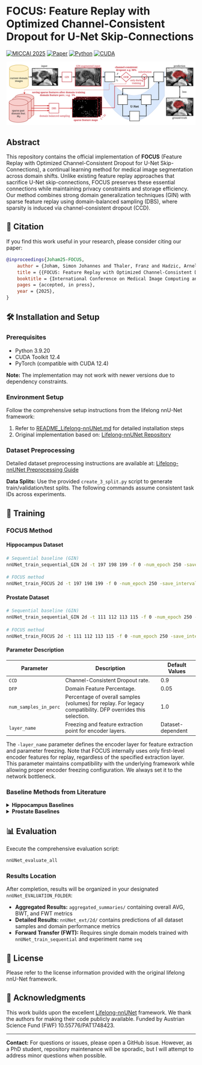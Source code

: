 # FOCUS: Feature Replay with Optimized Channel-Consistent Dropout for U-Net Skip-Connections

[![MICCAI 2025](https://img.shields.io/badge/MICCAI-2025-blue.svg)](https://conferences.miccai.org/2025/en/)
[![Paper](https://img.shields.io/badge/Paper-Accepted-green.svg)]()
[![Python](https://img.shields.io/badge/Python-3.9-blue.svg)](https://www.python.org/downloads/release/python-390/)
[![CUDA](https://img.shields.io/badge/CUDA-12.4-green.svg)](https://developer.nvidia.com/cuda-toolkit)

![FOCUS Overview](figures/FOCUS_overview_poster.png)

## Abstract

This repository contains the official implementation of **FOCUS** (Feature Replay with Optimized Channel-Consistent Dropout for U-Net Skip-Connections), a continual learning method for medical image segmentation across domain shifts. Unlike existing feature replay approaches that sacrifice U-Net skip-connections, FOCUS preserves these essential connections while maintaining privacy constraints and storage efficiency. Our method combines strong domain generalization techniques (GIN) with sparse feature replay using domain-balanced sampling (DBS), where sparsity is induced via channel-consistent dropout (CCD). 

## 📝 Citation

If you find this work useful in your research, please consider citing our paper:

```bibtex
@inproceedings{Joham25-FOCUS,
    author = {Joham, Simon Johannes and Thaler, Franz and Hadzic, Arnela and Urschler, Martin},
    title = {{FOCUS: Feature Replay with Optimized Channel-Consistent Dropout for U-Net Skip-Connections}},
    booktitle = {International Conference on Medical Image Computing and Computer Assisted Intervention (MICCAI) 2025, Daejeon, South Korea},
    pages = {accepted, in press},
    year = {2025},
}
```

## 🛠️ Installation and Setup

### Prerequisites

- Python 3.9.20
- CUDA Toolkit 12.4
- PyTorch (compatible with CUDA 12.4)

**Note:** The implementation may not work with newer versions due to dependency constraints.

### Environment Setup

Follow the comprehensive setup instructions from the lifelong nnU-Net framework:

1. Refer to [README_Lifelong-nnUNet.md](README_Lifelong-nnUNet.md) for detailed installation steps
2. Original implementation based on: [Lifelong-nnUNet Repository](https://github.com/MECLabTUDA/Lifelong-nnUNet/tree/cl_vae)

### Dataset Preprocessing

Detailed dataset preprocessing instructions are available at:
[Lifelong-nnUNet Preprocessing Guide](https://github.com/MECLabTUDA/Lifelong-nnUNet/tree/cl_vae)

**Data Splits:** Use the provided `create_3_split.py` script to generate train/validation/test splits. The following commands assume consistent task IDs across experiments.

## 🚀 Training

### FOCUS Method
#### Hippocampus Dataset

```bash
# Sequential baseline (GIN)
nnUNet_train_sequential_GIN 2d -t 197 198 199 -f 0 -num_epoch 250 -save_interval 25 -s seg_outputs --store_csv -d 0 --exp_name seq_GIN

# FOCUS method
nnUNet_train_FOCUS 2d -t 197 198 199 -f 0 -num_epoch 250 -save_interval 25 -s seg_outputs --store_csv -layer_name conv_blocks_context.3 -num_samples_in_perc 1.0 -d 0 -seed 1 -CCD 0.9 -DFP 0.05 --exp_name focus
```

#### Prostate Dataset

```bash
# Sequential baseline (GIN)
nnUNet_train_sequential_GIN 2d -t 111 112 113 115 -f 0 -num_epoch 250 -save_interval 25 -s seg_outputs --store_csv -d 0 --exp_name seq_GIN

# FOCUS method
nnUNet_train_FOCUS 2d -t 111 112 113 115 -f 0 -num_epoch 250 -save_interval 25 -s seg_outputs --store_csv -layer_name conv_blocks_context.6 -num_samples_in_perc 1.0 -d 0 -seed 1 -CCD 0.9 -DFP 0.05 --exp_name focus
```

#### Parameter Description

| Parameter | Description                                                                                                 | Default Values |
|-----------|-------------------------------------------------------------------------------------------------------------|----------------|
| `CCD` | Channel-Consistent Dropout rate.                                                                            | 0.9 |
| `DFP` | Domain Feature Percentage.                                                                                  | 0.05 |
| `num_samples_in_perc` | Percentage of overall samples (volumes) for replay. For legacy compatibility. DFP overrides this selection. | 1.0 |
| `layer_name` | Freezing and feature extraction point for encoder layers.                                                   | Dataset-dependent |

The `-layer_name` parameter defines the encoder layer for feature extraction and parameter freezing. Note that FOCUS internally uses only first-level encoder features for replay, regardless of the specified extraction layer. This parameter maintains compatibility with the underlying framework while allowing proper encoder freezing configuration. We always set it to the network bottleneck.

### Baseline Methods from Literature

<details>
<summary><strong>Hippocampus Baselines</strong></summary>

```bash
# Single domain models
nnUNet_train_sequential 2d -t 197 -f 0 -num_epoch 250 -save_interval 25 -s seg_outputs --store_csv -d 0 --exp_name seq
nnUNet_train_sequential 2d -t 198 -f 0 -num_epoch 250 -save_interval 25 -s seg_outputs --store_csv -d 0 --exp_name seq
nnUNet_train_sequential 2d -t 199 -f 0 -num_epoch 250 -save_interval 25 -s seg_outputs --store_csv -d 0 --exp_name seq

# Continual learning baselines
nnUNet_train_sequential 2d -t 197 198 199 -f 0 -num_epoch 250 -save_interval 25 -s seg_outputs --store_csv -d 0 --exp_name seq
nnUNet_train_ewc 2d -t 197 198 199 -f 0 -num_epoch 250 -save_interval 25 -s seg_outputs --store_csv -d 0 --exp_name ewc
nnUNet_train_mib 2d -t 197 198 199 -f 0 -num_epoch 250 -save_interval 25 -s seg_outputs --store_csv -d 0 --exp_name mib
nnUNet_train_TED 2d -t 197 198 199 -f 0 -num_epoch 250 -save_interval 25 -s seg_outputs --store_csv -d 0 -ted_lambda 1e-3 --exp_name ted_1e-3
nnUNet_train_vae_rehearsal_no_skips_condition_on_both 2d -t 197 198 199 -f 0 -num_epoch 250 -save_interval 25 -s seg_outputs --store_csv -d 0 1 -layer_name conv_blocks_context.3 -num_samples_in_perc 1.0 --exp_name ccVAE
```

</details>

<details>
<summary><strong>Prostate Baselines</strong></summary>

```bash
# Single domain models
nnUNet_train_sequential 2d -t 111 -f 0 -num_epoch 250 -save_interval 25 -s seg_outputs --store_csv -d 0 --exp_name seq
nnUNet_train_sequential 2d -t 112 -f 0 -num_epoch 250 -save_interval 25 -s seg_outputs --store_csv -d 0 --exp_name seq
nnUNet_train_sequential 2d -t 113 -f 0 -num_epoch 250 -save_interval 25 -s seg_outputs --store_csv -d 0 --exp_name seq
nnUNet_train_sequential 2d -t 115 -f 0 -num_epoch 250 -save_interval 25 -s seg_outputs --store_csv -d 0 --exp_name seq

# Continual learning baselines
nnUNet_train_sequential 2d -t 111 112 113 115 -f 0 -num_epoch 250 -save_interval 25 -s seg_outputs --store_csv -d 0 --exp_name seq
nnUNet_train_ewc 2d -t 111 112 113 115 -f 0 -num_epoch 250 -save_interval 25 -s seg_outputs --store_csv -d 0 --exp_name ewc
nnUNet_train_mib 2d -t 111 112 113 115 -f 0 -num_epoch 250 -save_interval 25 -s seg_outputs --store_csv -d 0 --exp_name mib
nnUNet_train_TED 2d -t 111 112 113 115 -f 0 -num_epoch 250 -save_interval 25 -s seg_outputs --store_csv -d 0 -ted_lambda 1e-1 --exp_name ted_1e-1
nnUNet_train_vae_rehearsal_no_skips_condition_on_both 2d -t 111 112 113 115 -f 0 -num_epoch 250 -save_interval 25 -s seg_outputs --store_csv -d 0 1 -layer_name conv_blocks_context.6 -num_samples_in_perc 1.0 --exp_name ccVAE
```

</details>

## 📊 Evaluation

Execute the comprehensive evaluation script:

```bash
nnUNet_evaluate_all
```

### Results Location

After completion, results will be organized in your designated `nnUNet_EVALUATION_FOLDER`:

- **Aggregated Results:** `aggregated_summaries/` containing overall AVG, BWT, and FWT metrics
- **Detailed Results:** `nnUNet_ext/2d/` contains predictions of all dataset samples and domain performance metrics
- **Forward Transfer (FWT):** Requires single domain models trained with `nnUNet_train_sequential` and experiment name `seq`

## 📜 License

Please refer to the license information provided with the original lifelong nnU-Net framework.

## 🙏 Acknowledgments

This work builds upon the excellent [Lifelong-nnUNet](https://github.com/MECLabTUDA/Lifelong-nnUNet) framework. We thank the authors for making their code publicly available.
Funded by Austrian Science Fund (FWF) 10.55776/PAT1748423.

---

**Contact:** For questions or issues, please open a GitHub issue. However, as a PhD student, repository maintenance will be sporadic, but I will attempt to address minor questions when possible.
